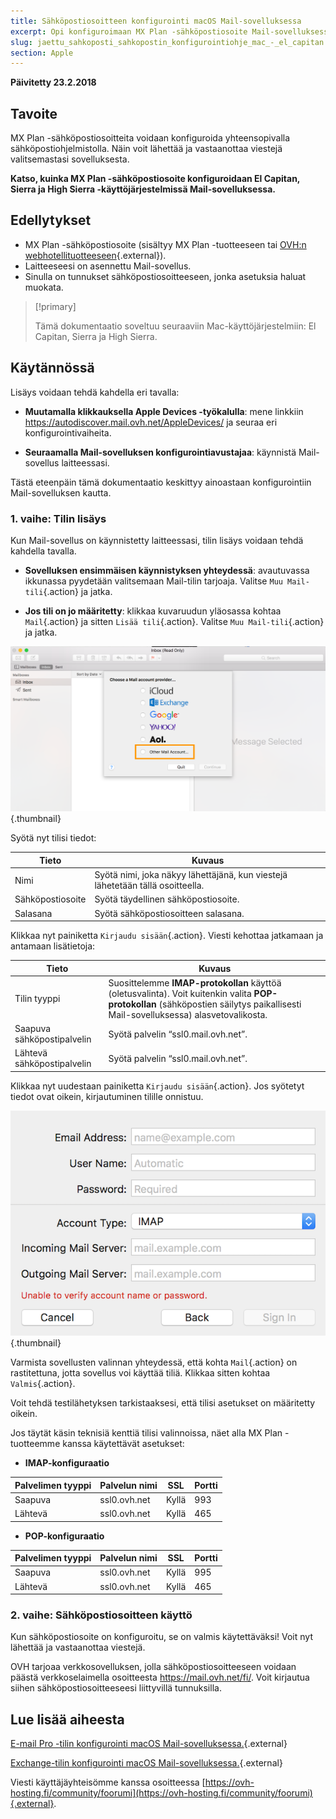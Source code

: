 ```yaml
---
title: Sähköpostiosoitteen konfigurointi macOS Mail-sovelluksessa
excerpt: Opi konfiguroimaan MX Plan -sähköpostiosoite Mail-sovelluksessa El Capitan, Sierra ja High Sierra 
slug: jaettu_sahkoposti_sahkopostin_konfigurointiohje_mac_-_el_capitan
section: Apple
---
```


**Päivitetty 23.2.2018**

## Tavoite

MX Plan -sähköpostiosoitteita voidaan konfiguroida yhteensopivalla sähköpostiohjelmistolla. Näin voit lähettää ja vastaanottaa viestejä valitsemastasi sovelluksesta.

**Katso, kuinka MX Plan -sähköpostiosoite konfiguroidaan El Capitan, Sierra ja High Sierra -käyttöjärjestelmissä Mail-sovelluksessa.**

## Edellytykset

- MX Plan -sähköpostiosoite (sisältyy MX Plan -tuotteeseen tai [OVH:n webhotellituotteeseen](https://www.ovh-hosting.fi/webhotelli){.external}).
- Laitteeseesi on asennettu Mail-sovellus.
- Sinulla on tunnukset sähköpostiosoitteeseen, jonka asetuksia haluat muokata.

> [!primary]
>
> Tämä dokumentaatio soveltuu seuraaviin Mac-käyttöjärjestelmiin: El Capitan, Sierra ja High Sierra.
>

## Käytännössä

Lisäys voidaan tehdä kahdella eri tavalla:

- **Muutamalla klikkauksella Apple Devices -työkalulla**: mene linkkiin <https://autodiscover.mail.ovh.net/AppleDevices/> ja seuraa eri konfigurointivaiheita.

- **Seuraamalla Mail-sovelluksen konfigurointiavustajaa**: käynnistä Mail-sovellus laitteessasi.

Tästä eteenpäin tämä dokumentaatio keskittyy ainoastaan konfigurointiin Mail-sovelluksen kautta.

### 1. vaihe: Tilin lisäys

Kun Mail-sovellus on käynnistetty laitteessasi, tilin lisäys voidaan tehdä kahdella tavalla.

- **Sovelluksen ensimmäisen käynnistyksen yhteydessä**: avautuvassa ikkunassa pyydetään valitsemaan Mail-tilin tarjoaja. Valitse `Muu Mail-tili`{.action} ja jatka.

- **Jos tili on jo määritetty**: klikkaa kuvaruudun yläosassa kohtaa `Mail`{.action} ja sitten `Lisää tili`{.action}. Valitse `Muu Mail-tili`{.action} ja jatka.

![mxplan](images/configuration-mail-macos-step1.png){.thumbnail}

Syötä nyt tilisi tiedot:

|Tieto|Kuvaus|
|---|---|
|Nimi|Syötä nimi, joka näkyy lähettäjänä, kun viestejä lähetetään tällä osoitteella.|
|Sähköpostiosoite|Syötä täydellinen sähköpostiosoite.|
|Salasana|Syötä sähköpostiosoitteen salasana.|

Klikkaa nyt painiketta `Kirjaudu sisään`{.action}. Viesti kehottaa jatkamaan ja antamaan lisätietoja:

|Tieto|Kuvaus|
|---|---|
|Tilin tyyppi|Suosittelemme **IMAP-protokollan** käyttöä (oletusvalinta). Voit kuitenkin valita **POP-protokollan** (sähköpostien säilytys paikallisesti Mail-sovelluksessa) alasvetovalikosta.|
|Saapuva sähköpostipalvelin|Syötä palvelin “ssl0.mail.ovh.net”.|
|Lähtevä sähköpostipalvelin|Syötä palvelin “ssl0.mail.ovh.net”.|

Klikkaa nyt uudestaan painiketta `Kirjaudu sisään`{.action}. Jos syötetyt tiedot ovat oikein, kirjautuminen tilille onnistuu.

![mxplan](images/configuration-mail-macos-step2.png){.thumbnail}

Varmista sovellusten valinnan yhteydessä, että kohta `Mail`{.action} on rastitettuna, jotta sovellus voi käyttää tiliä. Klikkaa sitten kohtaa `Valmis`{.action}.

Voit tehdä testilähetyksen tarkistaaksesi, että tilisi asetukset on määritetty oikein.

Jos täytät käsin teknisiä kenttiä tilisi valinnoissa, näet alla MX Plan -tuotteemme kanssa käytettävät asetukset:

- **IMAP-konfiguraatio**

|Palvelimen tyyppi|Palvelun nimi|SSL|Portti|
|---|---|---|---|
|Saapuva|ssl0.ovh.net|Kyllä|993|
|Lähtevä|ssl0.ovh.net|Kyllä|465| 

- **POP-konfiguraatio**

|Palvelimen tyyppi|Palvelun nimi|SSL|Portti|
|---|---|---|---|
|Saapuva|ssl0.ovh.net|Kyllä|995|
|Lähtevä|ssl0.ovh.net|Kyllä|465|

### 2. vaihe: Sähköpostiosoitteen käyttö

Kun sähköpostiosoite on konfiguroitu, se on valmis käytettäväksi! Voit nyt lähettää ja vastaanottaa viestejä.

OVH tarjoaa verkkosovelluksen, jolla sähköpostiosoitteeseen voidaan päästä verkkoselaimella osoitteesta <https://mail.ovh.net/fi/>. Voit kirjautua siihen sähköpostiosoitteeseesi liittyvillä tunnuksilla.

## Lue lisää aiheesta

[E-mail Pro -tilin konfigurointi macOS Mail-sovelluksessa.](https://docs.ovh.com/fi/emails-pro/email-pro-mail-macos-konfigurointi/){.external}

[Exchange-tilin konfigurointi macOS Mail-sovelluksessa.](https://docs.ovh.com/fi/microsoft-collaborative-solutions/exchange-automaattinen-konfigurointi-mail-macos/){.external}

Viesti käyttäjäyhteisömme kanssa osoitteessa [https://ovh-hosting.fi/community/foorumi](https://ovh-hosting.fi/community/foorumi){.external}.